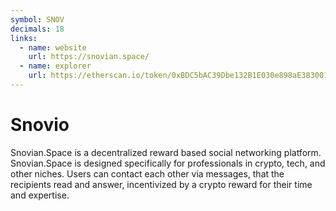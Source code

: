 ```yaml
---
symbol: SNOV
decimals: 18
links:
  - name: website
    url: https://snovian.space/
  - name: explorer
    url: https://etherscan.io/token/0xBDC5bAC39Dbe132B1E030e898aE3830017D7d969
---
```


# Snovio

Snovian.Space is a decentralized reward based social networking platform. Snovian.Space is designed specifically for professionals in crypto, tech, and other niches. Users can contact each other via messages, that the recipients read and answer, incentivized by a crypto reward for their time and expertise.
